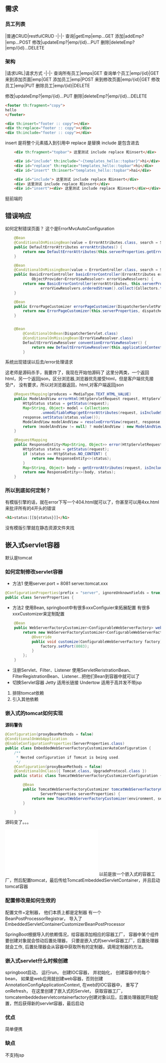 

## 需求 
### 员工列表
|普通CRUD|restfulCRUD
-|-|-
查询|getEmp|emp...GET
添加|addEmp?|emp...POST
修改|updateEmp?|emp/{id}...PUT
删除|deleteEmp?|emp/{id}...DELETE
<!-- more -->
### 架构
|请求URL|请求方式
-|-|-
查询所有员工|emps|GET
查询单个员工|emp/{id}|GET
来到添加页面|emp|GET
添加员工|emp|POST
来到修改页面|emp/{id}|GET
修改员工|emp|PUT
删除员工|emp/{id}|DELETE



修改|updateEmp?|emp/{id}...PUT
删除|deleteEmp?|emp/{id}...DELETE

```html
<footer th:fragment="copy">
hello
</footer>

<div th:insert="footer :: copy"></div>
<div th:replace="footer :: copy"></div>
<div th:include="footer :: copy"></div>
```
insert 是将整个元素插入到引用中
replace 是替换
include 是包含进去
```html
    <div th:fragment="topbar"> 这里测试 include replace 和insert</div>
```
```html
    <div id="include" th:include="~{templates_hello::topbar}">hi</div>
    <div id="replace" th:replace="templates_hello::topbar">hi</div>
    <div id="insert" th:insert="templates_hello::topbar">hai</div>
```
```html
    <div id="include"> 这里测试 include replace 和insert</div>
    <div> 这里测试 include replace 和insert</div>
    <div id="insert"><div> 这里测试 include replace 和insert</div></div>
```
挺前端的
## 错误响应
如何定制错误页面？
这个是ErrorMvcAutoConfiguration
```java
	@Bean
	@ConditionalOnMissingBean(value = ErrorAttributes.class, search = SearchStrategy.CURRENT)
	public DefaultErrorAttributes errorAttributes() {
		return new DefaultErrorAttributes(this.serverProperties.getError().isIncludeException());
	}

	@Bean
	@ConditionalOnMissingBean(value = ErrorController.class, search = SearchStrategy.CURRENT)
	public BasicErrorController basicErrorController(ErrorAttributes errorAttributes,
			ObjectProvider<ErrorViewResolver> errorViewResolvers) {
		return new BasicErrorController(errorAttributes, this.serverProperties.getError(),
				errorViewResolvers.orderedStream().collect(Collectors.toList()));
	}

	@Bean
	public ErrorPageCustomizer errorPageCustomizer(DispatcherServletPath dispatcherServletPath) {
		return new ErrorPageCustomizer(this.serverProperties, dispatcherServletPath);
	}


  	@Bean
		@ConditionalOnBean(DispatcherServlet.class)
		@ConditionalOnMissingBean(ErrorViewResolver.class)
		DefaultErrorViewResolver conventionErrorViewResolver() {
			return new DefaultErrorViewResolver(this.applicationContext, this.resourceProperties);
		}
```
系统出现错误以后去/error处理请求

这老师是源码杀手，我要炸了，我现在开始怕源码了
这里分两类，一个返回html，另一个返回json，区分浏览器,浏览器优先接受html，但是客户端优先接受/*， 没有要求，所以对浏览器返回，html,对客户端返回json

```java
	@RequestMapping(produces = MediaType.TEXT_HTML_VALUE)
	public ModelAndView errorHtml(HttpServletRequest request, HttpServletResponse response) {
		HttpStatus status = getStatus(request);
		Map<String, Object> model = Collections
				.unmodifiableMap(getErrorAttributes(request, isIncludeStackTrace(request, MediaType.TEXT_HTML)));
		response.setStatus(status.value());
		ModelAndView modelAndView = resolveErrorView(request, response, status, model);
		return (modelAndView != null) ? modelAndView : new ModelAndView("error", model);
	}

	@RequestMapping
	public ResponseEntity<Map<String, Object>> error(HttpServletRequest request) {
		HttpStatus status = getStatus(request);
		if (status == HttpStatus.NO_CONTENT) {
			return new ResponseEntity<>(status);
		}
		Map<String, Object> body = getErrorAttributes(request, isIncludeStackTrace(request, MediaType.ALL));
		return new ResponseEntity<>(body, status);
	}

```
### 所以到底如何定制？
有模版引擎的话，就在error下写一个404.html就可以了，你甚至可以用4xx.html来批评所有的4开头的错误
```html
<h1>status:[[${status}]]</h1>
```
没有模版引擎就在静态资源文件夹找

## 嵌入式servlet容器
默认是tomcat
### 如何定制修改servlet容器
- 方法1
使用server.port = 8081
server.tomcat.xxx
```java
@ConfigurationProperties(prefix = "server", ignoreUnknownFields = true)
public class ServerProperties {
```
- 方法2 
使用Bean, 
springboot中有很多xxxConfiguier来拓展配置
有很多xxxCustomizer来定制配置
```java
    @Bean
    public WebServerFactoryCustomizer<ConfigurableWebServerFactory> webServerFactoryWebServerFactoryCustomizer(){
        return new WebServerFactoryCustomizer<ConfigurableWebServerFactory>(){
            @Override
            public void customize(ConfigurableWebServerFactory factory) {
                factory.setPort(8083);
            }
        };
    }

```
- 注册Servlet、Filter、Listener
使用ServletReristrationBean、FilterRegistrationBean、Listener...把他们Bean到容器中就可以了
- 切换Servlet容器
Jetty 适用长链接
Undertow 适用于高并发不带jsp
1. 排除tomcat依赖
2. 引入其他依赖

### 嵌入式的tomcat如何实现
**源码警告**
```java
@Configuration(proxyBeanMethods = false)
@ConditionalOnWebApplication
@EnableConfigurationProperties(ServerProperties.class)
public class EmbeddedWebServerFactoryCustomizerAutoConfiguration {
	/**
	 * Nested configuration if Tomcat is being used.
	 */
	@Configuration(proxyBeanMethods = false)
	@ConditionalOnClass({ Tomcat.class, UpgradeProtocol.class })
	public static class TomcatWebServerFactoryCustomizerConfiguration {

		@Bean
		public TomcatWebServerFactoryCustomizer tomcatWebServerFactoryCustomizer(Environment environment,
				ServerProperties serverProperties) {
			return new TomcatWebServerFactoryCustomizer(environment, serverProperties);
		}

	}
```
源码变了。。。
<iframe src="//player.bilibili.com/player.html?aid=38657363&bvid=BV1Et411Y7tQ&cid=67953935&page=48" scrolling="no" border="0" frameborder="no" framespacing="0" allowfullscreen="true"> </iframe>
以前是放一个嵌入式的容器工厂，然后配置tomcat，最后传给TomcatEmbeddedServletContainer，并且启动tomcat容器

### 配置修改是如何生效的
配置文件+定制器， 他们本质上都是定制器
有一个BeanPostProcessorRegistrar， 导入了EmbeddedServletContainerCustomizerBeanPostProcessor

SpringBoot根据导入的依赖情况，给容器添加相应的容器工厂， 容器中某个组件要创建对象就会惊动后置处理器， 只要是嵌入式的servlet容器工厂，后置处理器就会工作, 后置处理器会从容器中获取所有的定制器，调用定制器的方法。 

### 嵌入式servlet什么时候创建
springboot启动， 运行run， 创建IOC容器， 并初始化， 创建容器中的每个bean， 如果是web应用就创建web容器，否则创建AnnotationConfigApplicationContext, 在web的IOC容器中， 重写了onRefresh， 在这里创建了嵌入式的Servlet， 获取容器工厂， tomcatembeddedservletcontainerfactory创建对象以后，后置处理器就开始配置，然后获得新的servlet容器，最后启动
### 优点
简单便携
### 缺点
不支持jsp
